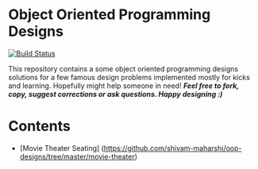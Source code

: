 # Object Oriented Programming Designs
[![Build Status](https://travis-ci.org/shivam-maharshi/Algorithms.svg?branch=master)](https://travis-ci.org/shivam-maharshi/Algorithms)

This repository contains a some object oriented programming designs solutions for a few famous design problems implemented mostly for kicks and learning. Hopefully might help someone in need! _**Feel free to fork, copy, suggest corrections or ask questions. Happy designing :)**_

# Contents
* [Movie Theater Seating] (https://github.com/shivam-maharshi/oop-designs/tree/master/movie-theater)
